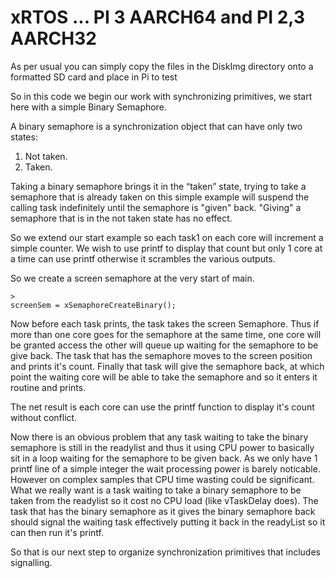 
# xRTOS ... PI 3 AARCH64 and PI 2,3 AARCH32
As per usual you can simply copy the files in the DiskImg directory onto a formatted SD card and place in Pi to test
>
So in this code we begin our work with synchronizing primitives, we start here with a simple Binary Semaphore.

A binary semaphore is a synchronization object that can have only two states:
1. Not taken.
2. Taken.

Taking a binary semaphore brings it in the “taken” state, trying to take a semaphore that is already taken on this simple example will suspend the calling task indefinitely until the semaphore is "given" back. "Giving" a semaphore that is in the not taken state has no effect.
>
So we extend our start example so each task1 on each core will increment a simple counter. We wish to use printf to display that count but only 1 core at a time can use printf otherwise it scrambles the various outputs.
>
So we create a screen semaphore at the very start of main.
>
```static SemaphoreHandle_t screenSem;
>
screenSem = xSemaphoreCreateBinary();
```  
>
Now before each task prints, the task takes the screen Semaphore. Thus if more than one core goes for the semaphore at the same time, one core will be granted access the other will queue up waiting for the semaphore to be give back. The task that has the semaphore moves to the screen position and prints it's count. Finally that task will give the semaphore back, at which point the waiting core will be able to take the semaphore and so it enters it routine and prints.
>
The net result is each core can use the printf function to display it's count without conflict.
>
Now there is an obvious problem that any task waiting to take the binary semaphore is still in the readylist and thus it using CPU power to basically sit in a loop waiting for the semaphore to be given back. As we only have 1 printf line of a simple integer the wait processing power is barely noticable. However on complex samples that CPU time wasting could be significant. What we really want is a task waiting to take a binary semaphore to be taken from the readylist so it cost no CPU load (like vTaskDelay does). The task that has the binary semaphore as it gives the binary semaphore back should signal the waiting task effectively putting it back in the readyList so it can then run it's printf.
>
So that is our next step to organize synchronization primitives that includes signalling.
